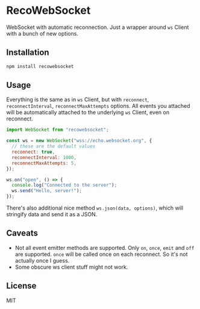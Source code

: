 # RecoWebSocket

WebSocket with automatic reconnection. Just a wrapper around `ws` Client with a bunch of new options.

## Installation

```bash
npm install recowebsocket
```

## Usage

Everything is the same as in `ws` Client, but with `reconnect`, `reconnectInterval`, `reconnectMaxAttempts` options. All events you attached will be automatically attached to the underlying `ws` Client, even on reconnect.

```js
import WebSocket from "recowebsocket";

const ws = new WebSocket("wss://echo.websocket.org", {
  // these are the default values
  reconnect: true,
  reconnectInterval: 1000,
  reconnectMaxAttempts: 5,
});

ws.on("open", () => {
  console.log("Connected to the server");
  ws.send("Hello, server!");
});
```

There's also additional nice method `ws.json(data, options)`, which will stringify data and send it as a JSON.

## Caveats

- Not all event emitter methods are supported. Only `on`, `once`, `emit` and `off` are supported. `once` will be called once on each reconnect. So it's not actually once I guess.
- Some obscure ws client stuff might not work.

## License

MIT
